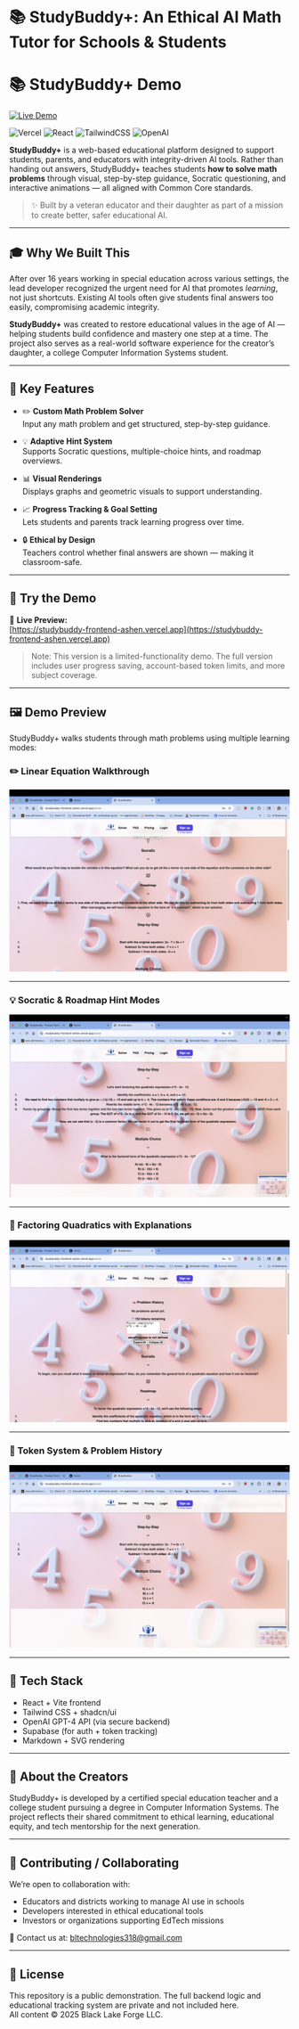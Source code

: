 # 📚 StudyBuddy+: An Ethical AI Math Tutor for Schools & Students

# 📚 StudyBuddy+ Demo

[![Live Demo](https://img.shields.io/badge/🚀%20Launch-Demo-blueviolet?style=for-the-badge&logo=vercel)](https://studybuddy-demo.vercel.app)

![Vercel](https://img.shields.io/badge/Deployed%20on-Vercel-black?logo=vercel&style=flat-square)
![React](https://img.shields.io/badge/React-18-blue?logo=react)
![TailwindCSS](https://img.shields.io/badge/Styled_with-TailwindCSS-38b2ac?logo=tailwindcss)
![OpenAI](https://img.shields.io/badge/Powered_by-GPT--4-blueviolet?logo=openai)

**StudyBuddy+** is a web-based educational platform designed to support students, parents, and educators with integrity-driven AI tools. Rather than handing out answers, StudyBuddy+ teaches students **how to solve math problems** through visual, step-by-step 
guidance, Socratic questioning, and interactive animations — all aligned with Common Core standards.

> ✨ Built by a veteran educator and their daughter as part of a mission to create better, safer educational AI.

---

## 🎓 Why We Built This

After over 16 years working in special education across various settings, the lead developer recognized the urgent need for AI that promotes *learning*, not just shortcuts. Existing AI tools often give students final answers too easily, compromising academic integrity.

**StudyBuddy+** was created to restore educational values in the age of AI — helping students build confidence and mastery one step at a time. The project also serves as a real-world software experience for the creator’s daughter, a college Computer Information Systems student.

---

## 🧠 Key Features

- ✏️ **Custom Math Problem Solver**  
  Input any math problem and get structured, step-by-step guidance.

- 💡 **Adaptive Hint System**  
  Supports Socratic questions, multiple-choice hints, and roadmap overviews.

- 📊 **Visual Renderings**  
  Displays graphs and geometric visuals to support understanding.

- 📈 **Progress Tracking & Goal Setting**  
  Lets students and parents track learning progress over time.

- 🔒 **Ethical by Design**  
  Teachers control whether final answers are shown — making it classroom-safe.

---

## 🚀 Try the Demo

🔗 **Live Preview:**  
[https://studybuddy-frontend-ashen.vercel.app](https://studybuddy-frontend-ashen.vercel.app)

> Note: This version is a limited-functionality demo. The full version includes user progress saving, account-based token limits, and more subject coverage.

---

## 🖼️ Demo Preview

StudyBuddy+ walks students through math problems using multiple learning modes:

### ✏️ Linear Equation Walkthrough  
![Linear Equation Demo](public/demo-screenshots/solver-linear-equation.png)

---

### 💡 Socratic & Roadmap Hint Modes  
![Hint System](public/demo-screenshots/solver-hint-system.png)

---

### 🧠 Factoring Quadratics with Explanations  
![Quadratic Solver](public/demo-screenshots/solver-quadratic-roadmap.png)

---

### 💎 Token System & Problem History  
![Token System](public/demo-screenshots/solver-token-history.png)

---

## 🧪 Tech Stack

- React + Vite frontend
- Tailwind CSS + shadcn/ui
- OpenAI GPT-4 API (via secure backend)
- Supabase (for auth + token tracking)
- Markdown + SVG rendering

---

## 💬 About the Creators

StudyBuddy+ is developed by a certified special education teacher and a college student pursuing a degree in Computer Information Systems. The project reflects their shared commitment to ethical learning, educational equity, and tech mentorship for the next generation.

---

## 🤝 Contributing / Collaborating

We’re open to collaboration with:
- Educators and districts working to manage AI use in schools
- Developers interested in ethical educational tools
- Investors or organizations supporting EdTech missions

📧 Contact us at: [bltechnologies318@gmail.com](mailto:bltechnologies318@gmail.com)

---

## 📌 License

This repository is a public demonstration. The full backend logic and educational tracking system are private and not included here.  
All content © 2025 Black Lake Forge LLC.
